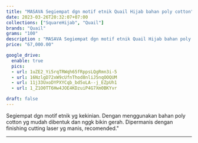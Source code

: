 ```yaml
---
title: "MASAVA Segiempat dgn motif etnik Quail Hijab bahan poly cotton"
date: 2023-03-26T20:32:07+07:00
collections: ["SquareHijab", "Quail"]
brands: "Quail"
grams: "100"
description : "MASAVA Segiempat dgn motif etnik Quail Hijab bahan poly cotton"
price: "67,000.00"

google_drive:
  enable: true
  pics:
  - url: 1uZE2_Yi5rqTRWqh65fRppsLQgRmn3i-5
  - url: 16NzlgD72xW9cUfnThod8nliJ5nqOOQUM
  - url: 11j33UxoDYPXYCqb_bd5oLA--j_EZpUh1
  - url: 1_Z1O0TT6Hw4JOE4KDzuiP4G7Xm0BKYvr

draft: false
---
```


Segiempat dgn motif etnik yg kekinian. Dengan menggunakan bahan poly cotton yg mudah dibentuk dan nggk bikin gerah. Dipermanis dengan finishing cutting laser yg manis, recomended."

----------    
 
